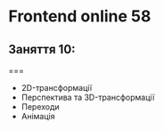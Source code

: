 # Frontend online 58

## Заняття 10:

===

- 2D-трансформації
- Перспектива та 3D-трансформації
- Переходи
- Анімація
